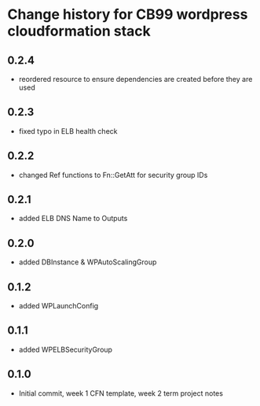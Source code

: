 # Change history for CB99 wordpress cloudformation stack

## 0.2.4

*   reordered resource to ensure dependencies are created before they are used

## 0.2.3

*   fixed typo in ELB health check

## 0.2.2

*   changed Ref functions to Fn::GetAtt for security group IDs

## 0.2.1

*   added ELB DNS Name to Outputs

## 0.2.0

*   added DBInstance & WPAutoScalingGroup

## 0.1.2

*   added WPLaunchConfig

## 0.1.1

*   added WPELBSecurityGroup

## 0.1.0

*   Initial commit, week 1 CFN template, week 2 term project notes
